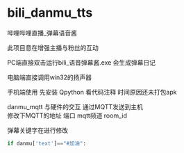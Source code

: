 # bili_danmu_tts
哔哩哔哩直播_弹幕语音酱

此项目意在增强主播与粉丝的互动  

PC端直接双击运行bili_语音弹幕酱.exe 会生成弹幕日记 

电脑端直接调用win32的扬声器  

手机端使用 先安装 Qpython 看代码注释  时间原因还未打包apk  


danmu_mqtt
与硬件的交互 通过MQTT发送到主机  
修改下MQTT的地址  端口 mqtt频道  room_id


弹幕关键字在进行修改  
```python
if danmu['text']=="#加油":

```



